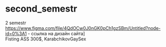 # second_semestr
2 semestr
https://www.figma.com/file/4QdOCw0J0nGK0pCh1gzSBm/Untitled?node-id=0%3A1 - ссылка на дизайн сайта]<br>
Fisting ASS 300$, KarabchikovGaySex
